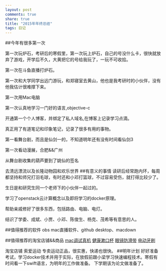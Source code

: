 ```yaml
---
layout: post
comments: true
share: true
title: "2015年年终总结"
tags: 日记
---
```


##今年有很多第一次

第一次玩炉石，考研后的寒假里，第一次玩上炉石，自己的号没什么卡，很快就放弃了游戏，开学后不久，大黄把它的号给我玩了，一玩不可收拾。

第一次在斗鱼直播打炉石。

第一次和大学同学出远门游玩，和郑寝室去黄山，他也是我考研时的小伙伴，没有他我估计很难撑下来。

第一次用Mac电脑

第一次认真地学习一门好的语言,objective-c

开通第一个个人博客，并绑定了私人域名,在博客上记录学习点滴。

真正用了有道笔记和印象笔记，记录了很多有用的事物。

第一看舞台剧，而且是仙剑一的，不知道明年还有没有时间看仙剑3

第一次看动漫展，合肥&&广州

从舞台剧收集的葫芦要到了姚仙的签名

去清远漂流以及长隆动物园和欢乐世界
##有意义的事情
读研后经常跑内环，每周都坚持和师兄打羽毛球，有时还和小邓打篮球，不过容易受伤，就打得比较少了。

生日是和研究生同一个老师下的小伙伴一起过的。

学习了openstack云计算概念以及即将学习的docker原理。

帮助亲戚修好了很多东西，包括路由、电脑、电灯。

结识了学委、成斌、小贾、小邓、陈俊生、杨克、茂希等有意思的人。

##值得推荐的软件
obs mac直播软件、github desktop、macdown

##值得推荐的淘宝店铺&&商品
[mac调试真机](https://item.taobao.com/item.htm?spm=a1z09.2.0.0.KJ7AjF&id=39575388161&_u=ulmpqlv71e8)
[健康漱口杯](https://detail.tmall.com/item.htm?id=520153929831&spm=a1z09.2.0.0.KJ7AjF&_u=ulmpqlv6ec0)
[眼镜防滑带](https://detail.tmall.com/item.htm?id=41170191390&spm=a1z09.2.0.0.KJ7AjF&_u=ulmpqlv8696)
[电动牙刷](https://detail.tmall.com/item.htm?id=12593609843&spm=a1z09.2.0.0.KJ7AjF&_u=ulmpqlv22e9)

淘宝店铺 索爱运动 专卖运动正品，很实惠，快递也很快。
##明年计划
好好准备考试，学习docker技术并用于实际，在放假前跟小梁学习快速编程技术。寒假有时间看一下swift语言，为明年的工作做准备。
下学期该为论文做准备了。

